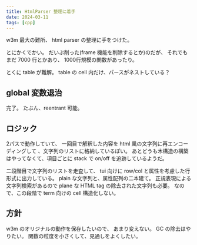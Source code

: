```yaml
---
title: HtmlParser 整理に着手
date: 2024-03-11
tags: [cpp]
---
```


w3m 最大の難所、 html parser の整理に手をつけた。

<!-- truncate -->

とにかくでかい。
だいぶ削った(frame 機能を削除するとか)のだが、
それでもまだ 7000 行とかあり、
1000行規模の関数があったり。

とくに table が難解。
table の cell 内だけ、パースがネストしている？

## global 変数退治

完了。
たぶん、reentrant 可能。

## ロジック

2パスで動作していて、
一回目で解釈した内容を html 風の文字列に再エンコーディングして
、文字列のリストに格納しているぽい。
あとどうも木構造の構築はやってなくて、項目ごとに stack で on/off を追跡しているようだ。

二段階目で文字列のリストを走査して、 tui 向けに row/col と属性を考慮した行形式に出力している。
plain な文字列と、属性配列の二本建て。
正規表現による文字列検索があるので plane な HTML tag の除去された文字列も必要。
なので、この段階で term 向けの cell 構造化しない。

## 方針

w3m のオリジナルの動作を保存したいので、 あまり変えない。
GC の除去はやりたい。
関数の粒度を小さくして、見通しをよくしたい。

